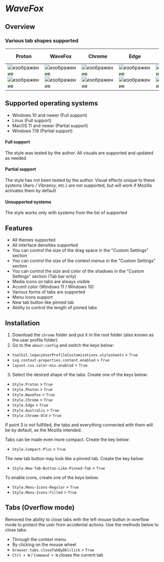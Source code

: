# *WaveFox*


## Overview

### Various tab shapes supported
| Proton | WaveFox | Chrome | Edge | Photon | Legacy Chrome | Australis |
|--------|---------|--------|------|--------|---------------|-----------|
| ![изображение](https://user-images.githubusercontent.com/85301851/150574473-007bc3e8-2953-4cfd-b4b5-4fc3a7299144.png) ![изображение](https://user-images.githubusercontent.com/85301851/150574613-b0a0d147-8038-445f-acba-8e8741448cc5.png) | ![изображение](https://user-images.githubusercontent.com/85301851/150574943-ea318014-59ee-4693-b34e-e0b5fc045450.png) ![изображение](https://user-images.githubusercontent.com/85301851/150574825-380c6dec-842f-40e2-be12-0ffb466d69c8.png) | ![изображение](https://user-images.githubusercontent.com/85301851/150575421-4e303d0a-e2a3-4c5c-89b5-9a3a613e1196.png) ![изображение](https://user-images.githubusercontent.com/85301851/150575482-272c841a-7588-43c6-952d-d32db3e8aa63.png) | ![изображение](https://user-images.githubusercontent.com/85301851/150575763-a828deb2-6430-4990-932e-b988a2df39a2.png) ![изображение](https://user-images.githubusercontent.com/85301851/150575674-7ea2712e-ac8d-407a-bf77-8bb0de658103.png) | ![изображение](https://user-images.githubusercontent.com/85301851/150575933-5780a858-7ae6-434b-866e-480e25a50744.png) ![изображение](https://user-images.githubusercontent.com/85301851/150576004-00aed1d0-b523-43d3-9914-38e71aa82be0.png) | ![изображение](https://user-images.githubusercontent.com/85301851/150576190-938a2bb8-289d-4e35-a8af-4bad8c481c8a.png) ![изображение](https://user-images.githubusercontent.com/85301851/150576123-fbbbb59d-5ea3-4d69-9d33-28cb77c4e9b8.png) | ![изображение](https://user-images.githubusercontent.com/85301851/150576281-ea0110d1-9492-4425-b07a-3993b64f78d7.png) ![изображение](https://user-images.githubusercontent.com/85301851/150576355-44444c1d-b18e-4b96-99ba-9767c56b895b.png) |

## Supported operating systems
* Windows 10 and newer (Full support)
* Linux (Full support)
* MacOS 11 and newer (Partial support)
* Windows 7/8 (Partial support)

#### Full support
The style was tested by the author. All visuals are supported and updated as needed

#### Partial support
The style has not been tested by the author. Visual effects unique to these systems (Aero / Vibrancy, etc.) are not supported, but will work if Mozilla activates them by default

#### Unsupported systems
The style works only with systems from the list of supported

## Features
* All themes supported
* All interface densities supported
* You can control the size of the drag space in the "Custom Settings" section
* You can control the size of the context menus in the "Custom Settings" section
* You can control the size and color of the shadows in the "Custom Settings" section (Tab bar only)
* Media icons on tabs are always visible
* Accent color (Windows 11 / Windows 10)
* Various forms of tabs are supported
* Menu icons support
* New tab button like pinned tab
* Ability to control the length of pinned tabs 

## Installation
1. Download the `chrome` folder and put it in the root folder (also known as the user profile folder)
2. Go to the `about:config` and switch the keys below:
* `toolkit.legacyUserProfileCustomizations.stylesheets` > `True`
* `svg.context-properties.content.enabled` > `True`
* `layout.css.color-mix.enabled` > `True`
3. Select the desired shape of the tabs. Сreate one of the keys below:
* `Style.Proton` > `True`
* `Style.Photon` > `True`
* `Style.WaveFox` > `True`
* `Style.Chrome` > `True`
* `Style.Edge` > `True`
* `Style.Australis` > `True`
* `Style.Chrome-Old` > `True`

If point 3 is not fulfilled, the tabs and everything connected with them will be by default, as the Mozilla intended.

Tabs can be made even more compact. Create the key below:
* `Style.Compact-Plus` > `True`

The new tab button may look like a pinned tab. Create the key below:
* `Style.New-Tab-Button-Like-Pinned-Tab` > `True`

To enable icons, create one of the keys below:
* `Style.Menu-Icons-Regular` > `True`
* `Style.Menu-Icons-Filled` > `True`

## Tabs (Overflow mode)
Removed the ability to close tabs with the left mouse button in overflow mode to protect the user from accidental actions. Use the methods below to close tabs:
* Through the context menu
* By clicking on the mouse wheel
* `browser.tabs.closeTabByDblclick` > `True`
* `Ctrl + W` / `Command + W` closes the current tab
